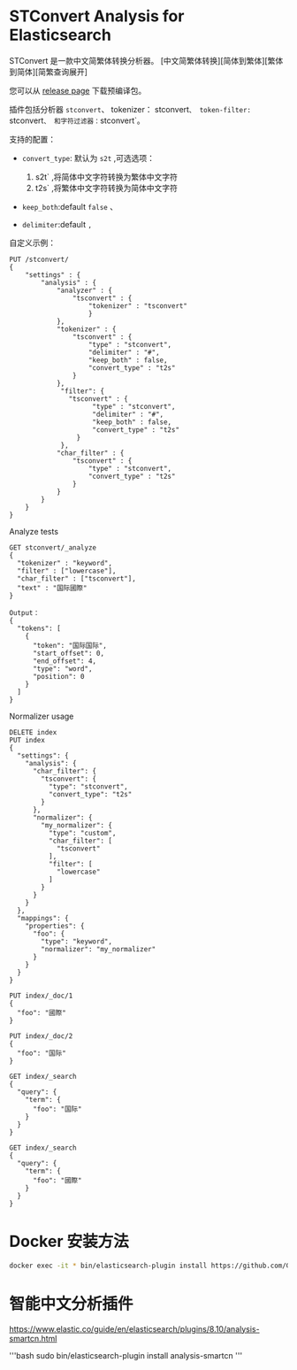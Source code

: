 STConvert Analysis for Elasticsearch
==================================

STConvert 是一款中文简繁体转换分析器。
[中文简繁体转换][简体到繁体][繁体到简体][简繁查询展开]

您可以从 [release page](https://github.com/medcl/elasticsearch-analysis-stconvert/releases) 下载预编译包。

插件包括分析器 `stconvert`、
 tokenizer： stconvert`、
 token-filter: `stconvert`、
 和字符过滤器：`stconvert`。

支持的配置：

- `convert_type`: 默认为 `s2t` ,可选选项：
    1. s2t` ,将简体中文字符转换为繁体中文字符
    2. t2s` ,将繁体中文字符转换为简体中文字符

- `keep_both`:default `false` 、

- `delimiter`:default `,`


自定义示例：

```
PUT /stconvert/
{
    "settings" : {
        "analysis" : {
            "analyzer" : {
                "tsconvert" : {
                    "tokenizer" : "tsconvert"
                    }
            },
            "tokenizer" : {
                "tsconvert" : {
                    "type" : "stconvert",
                    "delimiter" : "#",
                    "keep_both" : false,
                    "convert_type" : "t2s"
                }
            },   
             "filter": {
               "tsconvert" : {
                     "type" : "stconvert",
                     "delimiter" : "#",
                     "keep_both" : false,
                     "convert_type" : "t2s"
                 }
             },
            "char_filter" : {
                "tsconvert" : {
                    "type" : "stconvert",
                    "convert_type" : "t2s"
                }
            }
        }
    }
}
```


Analyze tests

```
GET stconvert/_analyze
{
  "tokenizer" : "keyword",
  "filter" : ["lowercase"],
  "char_filter" : ["tsconvert"],
  "text" : "国际國際"
}

Output：
{
  "tokens": [
    {
      "token": "国际国际",
      "start_offset": 0,
      "end_offset": 4,
      "type": "word",
      "position": 0
    }
  ]
}
```

Normalizer usage

```
DELETE index
PUT index
{
  "settings": {
    "analysis": {
      "char_filter": {
        "tsconvert": {
          "type": "stconvert",
          "convert_type": "t2s"
        }
      },
      "normalizer": {
        "my_normalizer": {
          "type": "custom",
          "char_filter": [
            "tsconvert"
          ],
          "filter": [
            "lowercase"
          ]
        }
      }
    }
  },
  "mappings": {
    "properties": {
      "foo": {
        "type": "keyword",
        "normalizer": "my_normalizer"
      }
    }
  }
}

PUT index/_doc/1
{
  "foo": "國際"
}

PUT index/_doc/2
{
  "foo": "国际"
}

GET index/_search
{
  "query": {
    "term": {
      "foo": "国际"
    }
  }
}

GET index/_search
{
  "query": {
    "term": {
      "foo": "國際"
    }
  }
}
```

# Docker 安装方法

```bash
docker exec -it * bin/elasticsearch-plugin install https://github.com/GooGuTeam/elasticsearch-analysis-stconvert/releases/download/v.8.10.3/elasticsearch-analysis-stconvert-8.10.3.zip
```

# 智能中文分析插件

https://www.elastic.co/guide/en/elasticsearch/plugins/8.10/analysis-smartcn.html

'''bash
sudo bin/elasticsearch-plugin install analysis-smartcn
'''
